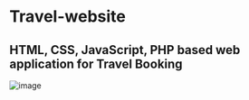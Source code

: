 # Travel-website
## HTML, CSS, JavaScript, PHP based web application for Travel Booking
![image](https://user-images.githubusercontent.com/115972853/225446921-1b2b23c4-6bb5-4db5-95be-3bf8422403f3.png)
